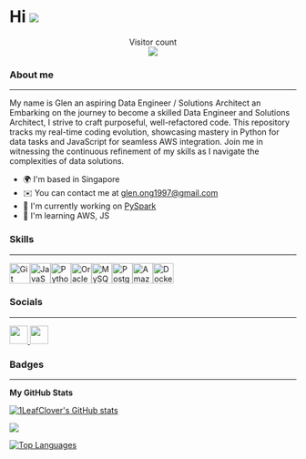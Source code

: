 Hi ![](https://user-images.githubusercontent.com/18350557/176309783-0785949b-9127-417c-8b55-ab5a4333674e.gif)
================================================================================================================================

<p align="center"> 
  Visitor count<br>
  <img src="https://profile-counter.glitch.me/1LeafClove/count.svg" />
</p>

### About me
--------------------------------------------

My name is Glen an aspiring Data Engineer / Solutions Architect an Embarking on the journey to become a skilled Data Engineer and Solutions Architect, I strive to craft purposeful, well-refactored code. This repository tracks my real-time coding evolution, showcasing mastery in Python for data tasks and JavaScript for seamless AWS integration. Join me in witnessing the continuous refinement of my skills as I navigate the complexities of data solutions.

*   🌍  I'm based in Singapore
*   ✉️  You can contact me at [glen.ong1997@gmail.com](mailto:glen.ong1997@gmail.com)
*   🚀  I'm currently working on [PySpark](http://github.com/1LeafClover/ict337)
*   🧠  I'm learning AWS, JS

### Skills
--------------------------------------------

<p align="left">
<a href="https://git-scm.com/" target="_blank" rel="noreferrer"><img src="https://raw.githubusercontent.com/danielcranney/readme-generator/main/public/icons/skills/git-colored.svg" width="36" height="36" alt="Git" /></a><a href="https://developer.mozilla.org/en-US/docs/Web/JavaScript" target="_blank" rel="noreferrer"><img src="https://raw.githubusercontent.com/danielcranney/readme-generator/main/public/icons/skills/javascript-colored.svg" width="36" height="36" alt="JavaScript" /></a><a href="https://www.python.org/" target="_blank" rel="noreferrer"><img src="https://raw.githubusercontent.com/danielcranney/readme-generator/main/public/icons/skills/python-colored.svg" width="36" height="36" alt="Python" /></a><a href="https://www.oracle.com/uk/index.html" target="_blank" rel="noreferrer"><img src="https://raw.githubusercontent.com/danielcranney/readme-generator/main/public/icons/skills/oracle-colored.svg" width="36" height="36" alt="Oracle" /></a><a href="https://www.mysql.com/" target="_blank" rel="noreferrer"><img src="https://raw.githubusercontent.com/danielcranney/readme-generator/main/public/icons/skills/mysql-colored.svg" width="36" height="36" alt="MySQL" /></a><a href="https://www.postgresql.org/" target="_blank" rel="noreferrer"><img src="https://raw.githubusercontent.com/danielcranney/readme-generator/main/public/icons/skills/postgresql-colored.svg" width="36" height="36" alt="PostgreSQL" /></a><a href="https://aws.amazon.com" target="_blank" rel="noreferrer"><img src="https://raw.githubusercontent.com/danielcranney/readme-generator/main/public/icons/skills/aws-colored-dark.svg" width="36" height="36" alt="Amazon Web Services" /></a><a href="https://www.docker.com/" target="_blank" rel="noreferrer"><img src="https://raw.githubusercontent.com/danielcranney/readme-generator/main/public/icons/skills/docker-colored.svg" width="36" height="36" alt="Docker" /></a></p>

### Socials
--------------------------------------------

<p align="left"> <a href="https://www.github.com/1LeafClover" target="_blank" rel="noreferrer"> <picture> <source media="(prefers-color-scheme: dark)" srcset="https://raw.githubusercontent.com/danielcranney/readme-generator/main/public/icons/socials/github-dark.svg" /> <source media="(prefers-color-scheme: light)" srcset="https://raw.githubusercontent.com/danielcranney/readme-generator/main/public/icons/socials/github.svg" /> <img src="https://raw.githubusercontent.com/danielcranney/readme-generator/main/public/icons/socials/github.svg" width="32" height="32" /> </picture> </a> <a href="https://www.linkedin.com/in/glen-ong-376179231" target="_blank" rel="noreferrer"> <picture> <source media="(prefers-color-scheme: dark)" srcset="https://raw.githubusercontent.com/danielcranney/readme-generator/main/public/icons/socials/linkedin-dark.svg" /> <source media="(prefers-color-scheme: light)" srcset="https://raw.githubusercontent.com/danielcranney/readme-generator/main/public/icons/socials/linkedin.svg" /> <img src="https://raw.githubusercontent.com/danielcranney/readme-generator/main/public/icons/socials/linkedin.svg" width="32" height="32" /> </picture> </a></p>

### Badges
--------------------------------------------

<b>My GitHub Stats</b>

<a href="http://www.github.com/1LeafClover"><img src="https://github-readme-stats.vercel.app/api?username=1LeafClover&show_icons=true&hide=prs,&count_private=true&title_color=3382ed&text_color=0891b2&icon_color=14b8a6&bg_color=1c1917&hide_border=true&show_icons=true" alt="1LeafClover's GitHub stats" /></a>

<a href="http://www.github.com/1LeafClover"><img src="https://github-readme-streak-stats.herokuapp.com/?user=1LeafClover&stroke=0891b2&background=1c1917&ring=3382ed&fire=3382ed&currStreakNum=0891b2&currStreakLabel=3382ed&sideNums=0891b2&sideLabels=0891b2&dates=0891b2&hide_border=true" /></a>

<a href="https://github.com/1LeafClover" align="left"><img src="https://github-readme-stats.vercel.app/api/top-langs/?username=1LeafClover&langs_count=10&title_color=3382ed&text_color=0891b2&icon_color=14b8a6&bg_color=1c1917&hide_border=true&locale=en&custom_title=Top%20%Languages" alt="Top Languages" /></a>
